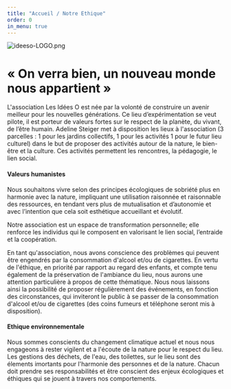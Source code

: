 ```yaml
---
title: "Accueil / Notre Ethique"
order: 0
in_menu: true
---
```

![ideeso-LOGO.png](https://i.postimg.cc/nzJfmyP3/ideeso-LOGO.png)
# « On verra bien, un nouveau monde nous appartient »

L'association Les Idées O est née par la volonté de construire un avenir meilleur pour les nouvelles générations. Ce lieu d’expérimentation se veut pilote, il est porteur de valeurs fortes sur le respect de la planète, du vivant, de l’être humain.
Adeline Steiger met à disposition les lieux à l'association (3 parcelles : 1 pour les jardins collectifs, 1 pour les activités 1 pour le futur lieu culturel) dans le but de proposer des activités autour de la nature, le bien-être et la culture. Ces activités permettent les rencontres, la pédagogie, le lien social.

#### Valeurs humanistes

Nous souhaitons vivre selon des principes écologiques de sobriété plus en harmonie avec la nature, impliquant une utilisation raisonnée et raisonnable des ressources, en tendant vers plus de mutualisation et d’autonomie et avec l’intention que cela soit esthétique accueillant et évolutif.

Notre association est un espace de transformation personnelle; elle renforce les individus qui le composent en valorisant le lien social, l’entraide et la coopération.

En tant qu'association, nous avons conscience des problèmes qui peuvent être engendrés par la consommation d'alcool et/ou de cigarettes. En vertu de l'éthique, en priorité par rapport au regard des enfants, et compte tenu également de la préservation de l'ambiance du lieu, nous aurons une attention particulière à propos de cette thématique. Nous nous laissons ainsi la possibilité de proposer régulièrement des événements, en fonction des circonstances, qui inviteront le public à se passer de la consommation d'alcool et/ou de cigarettes (des coins fumeurs et téléphone seront mis à disposition).


#### Ethique environnementale

Nous sommes conscients du changement climatique actuel et nous nous engageons à rester vigilent et a l'écoute de la nature pour le respect du lieu. Les gestions des déchets, de l'eau, des toilettes, sur le lieu sont des élements imortants pour l'harmonie des personnes et de la nature. Chacun doit prendre ses responsabilités et être conscient des enjeux écologiques et éthiques qui se jouent à travers nos comportements. 